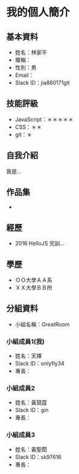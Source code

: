 # 我的個人簡介

## 基本資料
- 姓名：林家平
- 暱稱：
- 性別：男
- Email：
- Slack ID：jia880171git

## 技能評級
- JavaScript：＊＊＊＊＊
- CSS：＊＊
- git：＊

## 自我介紹
我是...

## 作品集
- 

## 經歷
- 2016 HelloJS 完訓...

## 學歷
- ＯＯ大學ＡＡ系
- ＸＸ大學ＢＢ所

## 分組資料
- 小組名稱：GreatRoom

### 小組成員1(我)
- 姓名：天擇
- Slack ID：onlyfly34
- 專長：

### 小組成員2
- 姓名：黃競霆
- Slack ID：gin
- 專長：

### 小組成員3
- 姓名：黃聖閎
- Slack ID：sk97616
- 專長：
